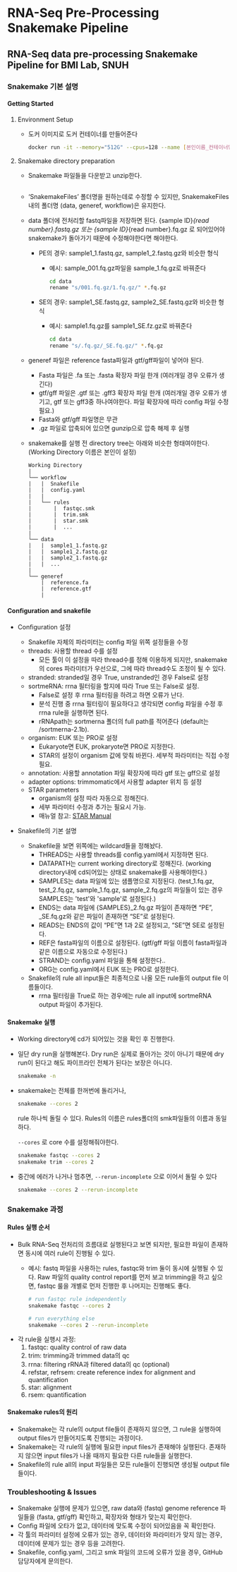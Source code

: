 # RNA-Seq Pre-Processing Snakemake Pipeline
## RNA-Seq data pre-processing Snakemake Pipeline for BMI Lab, SNUH

### Snakemake 기본 설명

#### Getting Started
1. Environment Setup
    - 도커 이미지로 도커 컨테이너를 만들어준다
    
        ```bash
        docker run -it --memory="512G" --cpus=128 --name [본인이름_컨테이너명] bmi_rnaseq_preproc
        ```
    
2. Snakemake directory preparation
    - Snakemake 파일들을 다운받고 unzip한다.
        
        ```bash
        
        ```
        
    - ‘SnakemakeFiles’ 폴더명을 원하는데로 수정할 수 있지만, SnakemakeFiles내의 폴더명 (data, generef, workflow)은 유지한다.
    - data 폴더에 전처리할 fastq파일을 저장하면 된다. {sample ID}_{read number}.fastq.gz 또는 {sample ID}_{read number}.fq.gz 로 되어있어야 snakemake가 돌아가기 때문에 수정해야한다면 해야한다.
        - PE의 경우: sample1_1.fastq.gz, sample1_2.fastq.gz와 비슷한 형식
            - 예시: sample_001.fq.gz파일을  sample_1.fq.gz로 바꿔준다
                
                ```bash
                cd data
                rename "s/001.fq.gz/1.fq.gz/" *.fq.gz
                ```
                
        - SE의 경우: sample1_SE.fastq.gz, sample2_SE.fastq.gz와 비슷한 형식
            - 예시: sample1.fq.gz를 sample1_SE.fz.gz로 바꿔준다
                
                ```bash
                cd data
                rename "s/.fq.gz/_SE.fq.gz/" *.fq.gz
                ```
                

    - generef 파일은 reference fasta파일과 gtf/gff파일이 넣어야 된다.
        - Fasta 파일은 .fa 또는 .fasta 확장자 파일 한개 (여러개일 경우 오류가 생긴다)
        - gtf/gff 파일은 .gtf 또는 .gff3 확장자 파일 한개 (여러개일 경우 오류가 생기고, gtf 또는 gff3중 하나여야한다. 파일 확장자에 따라 config 파일 수정 필요.)
        - Fasta와 gtf/gff 파일명은 무관 
        - .gz 파일로 압축되어 있으면 gunzip으로 압축 해제 후 실행
    - snakemake를 실행 전 directory tree는 아래와 비슷한 형태여야한다. (Working Directory 이름은 본인이 설정)
        
        ```
        Working Directory
        |
        └── workflow
        |	|  Snakefile
        |	|  config.yaml
        |	|  
        |	└── rules
        |		|  fastqc.smk
        |		|  trim.smk
        |		|  star.smk
        |		|  ...
        |
        └── data
        |	|  sample1_1.fastq.gz
        |	|  sample1_2.fastq.gz
        |	|  sample2_1.fastq.gz
        |	|  ...
        |
        └── generef
        	|  reference.fa
        	|  reference.gtf
        	|
        ```


#### Configuration and snakefile
- Configuration 설정
    - Snakefile 자체의 파라미터는 config 파일 위쪽 설정들을 수정
    - threads: 사용할 thread 수를 설정
        - 모든 툴이 이 설정을 따라 thread수를 정해 이용하게 되지만, snakemake의 cores 파라미터가 우선으로, 그에 따라 thread수도 조정이 될 수 있다.
    - stranded: stranded일 경우 True, unstranded인 경우 False로 설정
    - sortmeRNA: rrna 필터링을 할지에 따라 True 또는 False로 설정.
        - False로 설정 후 rrna 필터링을 하려고 하면 오류가 난다.
        - 분석 진행 중 rrna 필터링이 필요하다고 생각되면 config 파일을 수정 후 rrna rule을 실행하면 된다.
        - rRNApath는 sortmerna 폴더의 full path를 적어준다 (default는 /sortmerna-2.1b).
    - organism: EUK 또는 PRO로 설정
        - Eukaryote면 EUK, prokaryote면 PRO로 지정한다.
        - STAR의 설정이 organism 값에 맞춰 바뀐다. 세부적 파라미터는 직접 수정 필요.
    - annotation: 사용할 annotation 파일 확장자에 따라 gtf 또는 gff으로 설정
    - adapter options: trimmomatic에서 사용할 adapter 위치 등 설정
    - STAR parameters
        - organism의 설정 따라 자동으로 정해진다.
        - 세부 파라미터 수정과 추가는 필요시 가능.
        - 매뉴얼 참고: [STAR Manual](https://github.com/alexdobin/STAR/blob/master/doc/STARmanual.pdf)

- Snakefile의 기본 설명
    - Snakefile을 보면 위쪽에는 wildcard들을 정해놨다.
        - THREADS는 사용할 threads를 config.yaml에서 지정하면 된다.
        - DATAPATH는 current working directory로 정해진다. (working directory내에 cd되어있는 상태로 snakemake를 사용해야한다.)
        - SAMPLES는 data 파일에 있는 샘플명으로 지정된다. (test_1.fq.gz, test_2.fq.gz, sample_1.fq.gz, sample_2.fq.gz의 파일들이 있는 경우 SAMPLES는 'test'와 'sample'로 설정된다.)
        - ENDS는 data 파일에 {SAMPLES}_2.fq.gz 파일이 존재하면 “PE”, _SE.fq.gz와 같은 파일이 존재하면 “SE”로 설정된다.
        - READS는 ENDS의 값이 “PE”면 1과 2로 설정되고, “SE”면 SE로 설정된다.
        - REF은 fasta파일의 이름으로 설정된다. (gtf/gff 파일 이름이 fasta파일과 같은 이름으로 자동으로 수정된다.)
        - STRAND는 config.yaml 파일을 통해 설정한다..
        - ORG는 config.yaml에서 EUK 또는 PRO로 설정한다.
    - Snakefile의 rule all input들은 최종적으로 나올 모든 rule들의 output file 이름들이다.
        - rrna 필터링을 True로 하는 경우에는 rule all input에 sortmeRNA output 파일이 추가된다.

#### Snakemake 실행
- Working directory에 cd가 되어있는 것을 확인 후 진행한다.
- 일단 dry run을 실행해본다. Dry run은 실제로 돌아가는 것이 아니기 때문에 dry run이 된다고 해도 파이프라인 전체가 된다는 보장은 아니다.
    
    ```bash
    snakemake -n
    ```
    
- snakemake는 전체를 한꺼번에 돌리거나,
    
    ```bash
    snakemake --cores 2
    ```
    
    rule 하나씩 돌릴 수 있다. Rules의 이름은 rules폴더의 smk파일들의 이름과 동일하다.
    
    `--cores` 로 core 수를 설정해줘야한다.
    
    ```bash
    snakemake fastqc --cores 2
    snakemake trim --cores 2
    ```
    
- 중간에 에러가 나거나 멈추면, `--rerun-incomplete` 으로 이어서 돌릴 수 있다
    
    ```bash
    snakemake --cores 2 --rerun-incomplete
    ```

### Snakemake 과정

#### Rules 실행 순서
- Bulk RNA-Seq 전처리의 흐름대로 실행된다고 보면 되지만, 필요한 파일이 존재하면 동시에 여러 rule이 진행될 수 있다.
    - 예시: fastq 파일을 사용하는 rules, fastqc와 trim 둘이 동시에 실행될 수 있다. Raw 파일의 quality control report를 먼저 보고 trimming을 하고 싶으면, fastqc 룰을 개별로 먼저 진행한 후 나머지는 진행해도 좋다.

        ```bash
        # run fastqc rule independently
        snakemake fastqc --cores 2

        # run everything else
        snakemake --cores 2 --rerun-incomplete
        ```
- 각 rule을 실행시 과정:
    1. fastqc: quality control of raw data
    2. trim: trimming과 trimmed data의 qc
    3. rrna: filtering rRNA과 filtered data의 qc (optional)
    4. refstar, refrsem: create reference index for alignment and quantification
    4. star: alignment
    5. rsem: quantification

#### Snakemake rules의 원리
- Snakemake는 각 rule의 output file들이 존재하지 않으면, 그 rule을 실행하여 output files가 만들어지도록 진행되는 과정이다.
- Snakemake는 각 rule의 실행에 필요한 input files가 존재해야 실행된다. 존재하지 않으면 input files가 나올 때까지 필요한 다른 rule들을 실행한다.
- Snakefile의 rule all의 input 파일들은 모든 rule들이 진행되면 생성될 output file들이다.

### Troubleshooting & Issues
- Snakemake 실행에 문제가 있으면, raw data와 (fastq) genome reference 파일들을 (fasta, gtf/gff) 확인하고, 확장자와 형태가 맞는지 확인한다.
- Config 파일에 오타가 없고, 데이터에 맞도록 수정이 되어있음을 꼭 확인한다.
- 각 툴의 파라미터 설정에 오류가 있는 경우, 데이터와 파라미터가 맞지 않는 경우, 데이터에 문제가 있는 경우 등을 고려한다.
- Snakefile, config.yaml, 그리고 smk 파일의 코드에 오류가 있을 경우, GitHub 담당자에게 문의한다.
